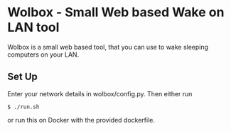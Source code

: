 Wolbox - Small Web based Wake on LAN tool
=========================================

Wolbox is a small web based tool, that you can use to wake sleeping computers on
your LAN.

Set Up
------

Enter your network details in wolbox/config.py. Then either run

    $ ./run.sh

or run this on Docker with the provided dockerfile.
